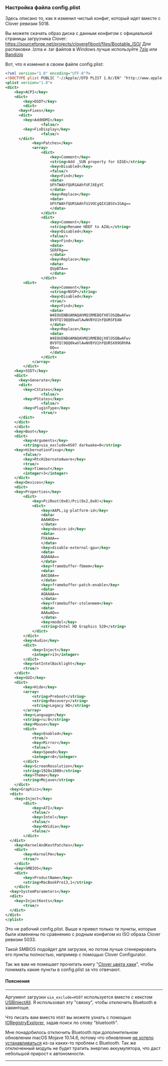 ### Настройка файла config.plist

Здесь описано то, как я изменил чистый конфиг, который идет вместе с Clover ревизии 5018.

Вы можете скачать образ диска с данным конфигом с официальной страницы загрузчика Clover: https://sourceforge.net/projects/cloverefiboot/files/Bootable_ISO/ Для распаковки .lzma и .tar файлов в Windows лучше используйте [7zip](https://www.7-zip.org/) или [Bandizip]([https://bandisoft.com/bandizip](https://www.bandisoft.com/bandizip))

Вот, что я изменил в своем файле config.plist:

```xml
<?xml version="1.0" encoding="UTF-8"?>
<!DOCTYPE plist PUBLIC "-//Apple//DTD PLIST 1.0//EN" "http://www.apple.com/DTDs/PropertyList-1.0.dtd">
<plist version="1.0">
<dict>
	<key>ACPI</key>
	<dict>
		<key>DSDT</key>
		<dict>
      <key>Fixes</key>
      <dict>
        <key>AddHDMI</key>
				<false/>
        <key>FixDisplay</key>
				<false/>
      </dict>
			<key>Patches</key>
			<array>
				<dict>
					<key>Comment</key>
					<string>Add _SUN property for GIGE</string>
					<key>Disabled</key>
					<false/>
					<key>Find</key>
					<data>
					UFhTWAhfQURSAAhfUFJXEgYC
					</data>
					<key>Replace</key>
					<data>
					UFhTWAhfQURSAAhfU1VOCgQIX1BSVxIGAg==
					</data>
				</dict>
				<dict>
					<key>Comment</key>
					<string>Rename HDEF to AZAL</string>
					<key>Disabled</key>
					<false/>
					<key>Find</key>
					<data>
					SERFRg==
					</data>
					<key>Replace</key>
					<data>
					QVpBTA==
					</data>
				</dict>
        <dict>
					<key>Comment</key>
					<string>NVOP</string>
					<key>Disabled</key>
					<true/>
					<key>Find</key>
					<data>
					W4EOUENBUAMAQAhMQ1RMEBQfX0lOSQBwAFwv
					BV9TQl9QQ0kwUlAwNVBYU1hfQURSFEAN
					</data>
					<key>Replace</key>
					<data>
					W4EOUENBUAMAQAhMQ1RMEBQjX0lOSQBwAFwv
					BV9TQl9QQ0kwUlAwNVBYU1hfQURSX09GRhRA
					DQ==
					</data>
				</dict>
			</array>
		</dict>
    <key>SSDT</key>
    <dict>
      <key>Generate</key>
      <dict>
        <key>CStates</key>
				<false/>
        <key>PStates</key>
				<false/>
        <key>PluginType</key>
				<true/>
      </dict>
    </dict>
	</dict>
	<key>Boot</key>
	<dict>
		<key>Arguments</key>
		<string>uia_exclude=HS07 darkwake=0</string>
    <key>HibernationFixup</key>
		<false/>
		<key>RtcHibernateAware</key>
		<true/>
		<key>Timeout</key>
		<integer>3</integer>
	</dict>
	<key>Devices</key>
	<dict>
    <key>Properties</key>
		<dict>
			<key>PciRoot(0x0)/Pci(0x2,0x0)</key>
			<dict>
				<key>AAPL,ig-platform-id</key>
				<data>
				AAAWGQ==
				</data>
				<key>device-id</key>
				<data>
				FhkAAA==
				</data>
				<key>disable-external-gpu</key>
				<data>
				AQAAAA==
				</data>
				<key>framebuffer-fbmem</key>
				<data>
				AACQAA==
				</data>
				<key>framebuffer-patch-enable</key>
				<data>
				AQAAAA==
				</data>
				<key>framebuffer-stolenmem</key>
				<data>
				AAAwAQ==
				</data>
				<key>model</key>
				<string>Intel HD Graphics 520</string>
			</dict>
		</dict>
		<key>Audio</key>
		<dict>
			<key>Inject</key>
			<integer>13</integer>
		</dict>
		<key>SetIntelBacklight</key>
		<true/>
	</dict>
	<key>GUI</key>
	<dict>
		<key>Hide</key>
		<array>
			<string>Preboot</string>
			<string>Recovery</string>
			<string>Legacy HD</string>
		</array>
		<key>Language</key>
		<string>ru:0</string>
		<key>Mouse</key>
		<dict>
			<key>Enabled</key>
			<true/>
			<key>Mirror</key>
			<false/>
			<key>Speed</key>
			<integer>8</integer>
		</dict>
		<key>ScreenResolution</key>
		<string>1920x1080</string>
		<key>Theme</key>
		<string>Mojave</string>
	</dict>
  <key>Graphics</key>
  <dict>
  	<key>Inject</key>
		<dict>
			<key>ATI</key>
			<false/>
			<key>Intel</key>
			<false/>
			<key>NVidia</key>
			<false/>
		</dict>
  </dict>
	<key>KernelAndKextPatches</key>
	<dict>
		<key>KernelPm</key>
		<true/>
	</dict>
	<key>SMBIOS</key>
	<dict>
		<key>ProductName</key>
		<string>MacBookPro13,1</string>
	</dict>
  <key>SystemParameters</key>
  <dict>
  	<key>InjectKexts</key>
		<true/>
  </dict>
</dict>
</plist>
```

Это не рабочий config.plist. Выше я привел только те пункты, которые были изменены по сравнению с родным конфигом из ISO образа Clover ревизии 5033.

Такой SMBIOS подойдет для загрузки, но потом лучше сгенерировать его пункты полностью, например с помощью Clover Configurator.

Так же вам не помешает прочитать книгу "[Clover цвета хаки](https://sourceforge.net/projects/cloverefiboot/files/Documents/)", чтобы понимать какие пункты в config.plist за что отвечают.

#### Пояснения

---

Аргумент загрузки `uia_exclude=HS07` используется вместе с кекстом [USBInjectAll](/docs/RUS/Configuring/InstalledKexts.md). Я использовал эту "связку", чтобы отключить Bluetooth в хакинтоше.

Что писать вам вместо `HS07` вы можете узнать с помощью [IORegistryExplorer](/docs/RUS/ProgramsList/HackintoshTools.md), задав  поиск по слову "bluetooth".

Мне понадобилось отключить Bluetooth при дополнительном обновлении macOS Mojave 10.14.6, потому что обновление [не хотело устанавливаться](https://vk.com/wall-12954845_488300) из-за каких-то проблем с Bluetooth. Так же отключенный модуль не будет тратить энергию аккумулятора, что даст небольшой прирост к автономности.

---